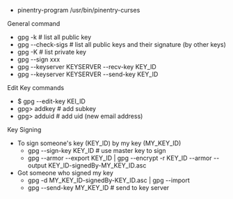 * pinentry-program /usr/bin/pinentry-curses

General command
* gpg -k # list all public key
* gpg --check-sigs # list all public keys and their signature (by other keys)
* gpg -K # list private key
* gpg --sign xxx
* gpg --keyserver KEYSERVER --recv-key KEY_ID
* gpg --keyserver KEYSERVER --send-key KEY_ID

Edit Key commands
* $ gpg --edit-key KEI_ID
* gpg> addkey # add subkey
* gpg> adduid # add uid (new email address)


Key Signing
* To sign someone's key (KEY_ID) by my key (MY_KEY_ID)
  * gpg --sign-key KEY_ID # use master key to sign
  * gpg --armor --export KEY_ID | gpg --encrypt -r KEY_ID --armor --output KEY_ID-signedBy-MY_KEY_ID.asc
* Got someone who signed my key
  * gpg -d MY_KEY_ID-signedBy-KEY_ID.asc | gpg --import
  * gpg --send-key MY_KEY_ID # send to key server 